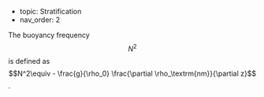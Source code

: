 - topic: Stratification
- nav_order: 2

The buoyancy frequency $$N^2$$ is defined as $$N^2\equiv - \frac{g}{\rho_0} \frac{\partial \rho_\textrm{nm}}{\partial z}$$.
